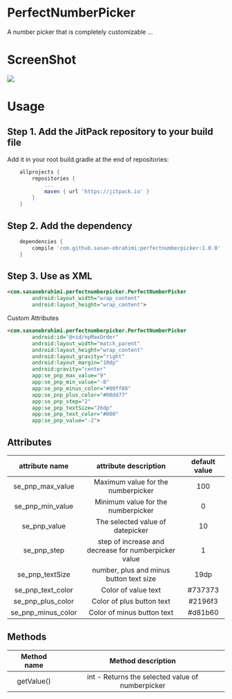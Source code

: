 # PerfectNumberPicker

A number picker that is completely customizable ...

# ScreenShot

![](http://s8.picofile.com/file/8312912718/PerfectNumberPicker3.png)

# Usage

## Step 1. Add the JitPack repository to your build file
Add it in your root build.gradle at the end of repositories:

```gradle
	allprojects {
		repositories {
			...
			maven { url 'https://jitpack.io' }
		}
	}
```
## Step 2. Add the dependency

```gradle
	dependencies {
		compile 'com.github.sasan-ebrahimi:perfectnumberpicker:1.0.0'
	}
```

## Step 3. Use as XML

```xml
<com.sasanebrahimi.perfectnumberpicker.PerfectNumberPicker
        android:layout_width="wrap_content"
        android:layout_height="wrap_content">
```

Custom Attributes

```xml
<com.sasanebrahimi.perfectnumberpicker.PerfectNumberPicker
        android:id="@+id/npMaxOrder"
        android:layout_width="match_parent"
        android:layout_height="wrap_content"
        android:layout_gravity="right"
        android:layout_margin="10dp"
        android:gravity="center"
        app:se_pnp_max_value="9"
        app:se_pnp_min_value="-8"
        app:se_pnp_minus_color="#00ff00"
        app:se_pnp_plus_color="#00dd77"
        app:se_pnp_step="2"
        app:se_pnp_textSize="26dp"
        app:se_pnp_text_color="#000"
        app:se_pnp_value="-2">
```

## Attributes

|attribute name|attribute description|default value|
|:-:|:-:|:-:|
|se_pnp_max_value|Maximum value for the numberpicker|100|
|se_pnp_min_value|Minimum value for the numberpicker|0|
|se_pnp_value|The selected value of datepicker|10|
|se_pnp_step|step of increase and decrease for numberpicker value|1|
|se_pnp_textSize|number, plus and minus button text size|19dp|
|se_pnp_text_color|Color of value text|#737373|
|se_pnp_plus_color|Color of plus button text|#2196f3|
|se_pnp_minus_color|Color of minus button text|#d81b60|


## Methods

|Method name|Method description|
|:-:|:-:|
|getValue()|int - Returns the selected value of numberpicker|
